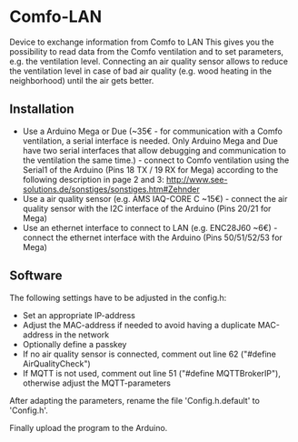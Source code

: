 # Comfo-LAN
Device to exchange information from Comfo to LAN
This gives you the possibility to read data from the Comfo ventilation and to set parameters, e.g. the ventilation level.
Connecting an air quality sensor allows to reduce the ventilation level in case of bad air quality (e.g. wood heating in the neighborhood) until the air gets better.

## Installation

* Use a Arduino Mega or Due (~35€ - for communication with a Comfo ventilation, a serial interface is needed. Only Arduino Mega and Due have two serial interfaces that allow debugging and communication to the ventilation the same time.)  - connect to Comfo ventilation using the Serial1 of the Arduino (Pins 18 TX / 19 RX for Mega) according to the following description in page 2 and 3: http://www.see-solutions.de/sonstiges/sonstiges.htm#Zehnder
* Use a air quality sensor (e.g. AMS IAQ-CORE C ~15€) - connect the air quality sensor with the I2C interface of the Arduino (Pins 20/21 for Mega)
* Use an ethernet interface to connect to LAN (e.g. ENC28J60 ~6€) - connect the ethernet interface with the Arduino (Pins 50/51/52/53 for Mega)

## Software

The following settings have to be adjusted in the config.h:
* Set an appropriate IP-address
* Adjust the MAC-address if needed to avoid having a duplicate MAC-address in the network
* Optionally define a passkey
* If no air quality sensor is connected, comment out line 62 ("#define AirQualityCheck")
* If MQTT is not used, comment out line 51 ("#define MQTTBrokerIP"), otherwise adjust the MQTT-parameters

After adapting the parameters, rename the file 'Config.h.default' to 'Config.h'.

Finally upload the program to the Arduino.
